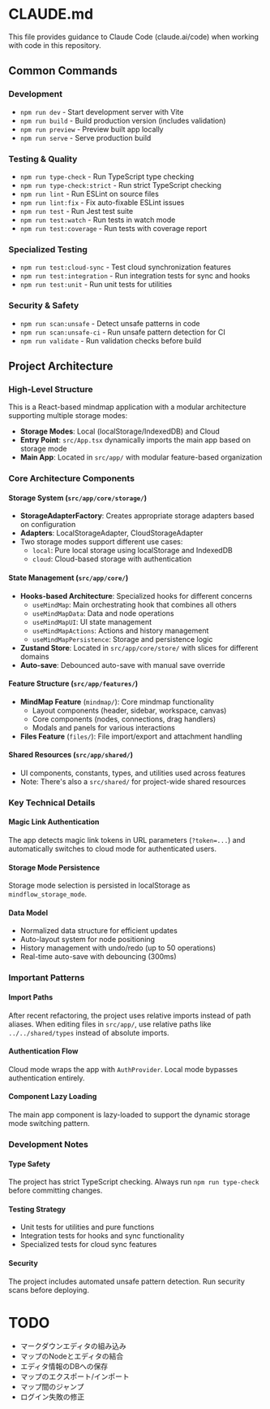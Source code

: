 # CLAUDE.md

This file provides guidance to Claude Code (claude.ai/code) when working with code in this repository.

## Common Commands

### Development
- `npm run dev` - Start development server with Vite
- `npm run build` - Build production version (includes validation)
- `npm run preview` - Preview built app locally 
- `npm run serve` - Serve production build

### Testing & Quality
- `npm run type-check` - Run TypeScript type checking
- `npm run type-check:strict` - Run strict TypeScript checking
- `npm run lint` - Run ESLint on source files
- `npm run lint:fix` - Fix auto-fixable ESLint issues
- `npm run test` - Run Jest test suite
- `npm run test:watch` - Run tests in watch mode
- `npm run test:coverage` - Run tests with coverage report

### Specialized Testing
- `npm run test:cloud-sync` - Test cloud synchronization features
- `npm run test:integration` - Run integration tests for sync and hooks
- `npm run test:unit` - Run unit tests for utilities

### Security & Safety
- `npm run scan:unsafe` - Detect unsafe patterns in code
- `npm run scan:unsafe-ci` - Run unsafe pattern detection for CI
- `npm run validate` - Run validation checks before build

## Project Architecture

### High-Level Structure
This is a React-based mindmap application with a modular architecture supporting multiple storage modes:

- **Storage Modes**: Local (localStorage/IndexedDB) and Cloud
- **Entry Point**: `src/App.tsx` dynamically imports the main app based on storage mode
- **Main App**: Located in `src/app/` with modular feature-based organization

### Core Architecture Components

#### Storage System (`src/app/core/storage/`)
- **StorageAdapterFactory**: Creates appropriate storage adapters based on configuration
- **Adapters**: LocalStorageAdapter, CloudStorageAdapter
- Two storage modes support different use cases:
  - `local`: Pure local storage using localStorage and IndexedDB
  - `cloud`: Cloud-based storage with authentication

#### State Management (`src/app/core/`)
- **Hooks-based Architecture**: Specialized hooks for different concerns
  - `useMindMap`: Main orchestrating hook that combines all others
  - `useMindMapData`: Data and node operations
  - `useMindMapUI`: UI state management
  - `useMindMapActions`: Actions and history management
  - `useMindMapPersistence`: Storage and persistence logic
- **Zustand Store**: Located in `src/app/core/store/` with slices for different domains
- **Auto-save**: Debounced auto-save with manual save override

#### Feature Structure (`src/app/features/`)
- **MindMap Feature** (`mindmap/`): Core mindmap functionality
  - Layout components (header, sidebar, workspace, canvas)
  - Core components (nodes, connections, drag handlers)
  - Modals and panels for various interactions
- **Files Feature** (`files/`): File import/export and attachment handling

#### Shared Resources (`src/app/shared/`)
- UI components, constants, types, and utilities used across features
- Note: There's also a `src/shared/` for project-wide shared resources

### Key Technical Details

#### Magic Link Authentication
The app detects magic link tokens in URL parameters (`?token=...`) and automatically switches to cloud mode for authenticated users.

#### Storage Mode Persistence
Storage mode selection is persisted in localStorage as `mindflow_storage_mode`.

#### Data Model
- Normalized data structure for efficient updates
- Auto-layout system for node positioning
- History management with undo/redo (up to 50 operations)
- Real-time auto-save with debouncing (300ms)

### Important Patterns

#### Import Paths
After recent refactoring, the project uses relative imports instead of path aliases. When editing files in `src/app/`, use relative paths like `../../shared/types` instead of absolute imports.

#### Authentication Flow
Cloud mode wraps the app with `AuthProvider`. Local mode bypasses authentication entirely.

#### Component Lazy Loading
The main app component is lazy-loaded to support the dynamic storage mode switching pattern.

### Development Notes

#### Type Safety
The project has strict TypeScript checking. Always run `npm run type-check` before committing changes.

#### Testing Strategy
- Unit tests for utilities and pure functions
- Integration tests for hooks and sync functionality  
- Specialized tests for cloud sync features

#### Security
The project includes automated unsafe pattern detection. Run security scans before deploying.

# TODO
- マークダウンエディタの組み込み
- マップのNodeとエディタの結合
- エディタ情報のDBへの保存
- マップのエクスポート/インポート
- マップ間のジャンプ
- ログイン失敗の修正